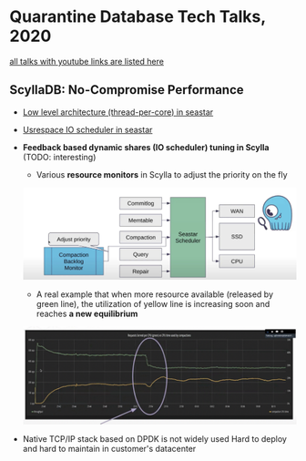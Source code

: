 # Quarantine Database Tech Talks, 2020

[all talks with youtube links are listed here](https://db.cs.cmu.edu/seminar2020/)

## ScyllaDB: No-Compromise Performance

- [Low level architecture (thread-per-core) in seastar](https://github.com/JasonYuchen/notes/blob/master/seastar/Shared_Nothing.md)
- [Usrespace IO scheduler in seastar](https://github.com/JasonYuchen/notes/blob/master/seastar/Disk_IO_Scheduler.md)
- **Feedback based dynamic shares (IO scheduler) tuning in Scylla** (TODO: interesting)
  - Various **resource monitors** in Scylla to adjust the priority on the fly

  ![scylla_2](images/scylla_2.jpg)

  - A real example that when more resource available (released by green line), the utilization of yellow line is increasing soon and reaches **a new equilibrium**

  ![scylla_1](images/scylla_1.jpg)

- Native TCP/IP stack based on DPDK is not widely used
  Hard to deploy and hard to maintain in customer's datacenter
